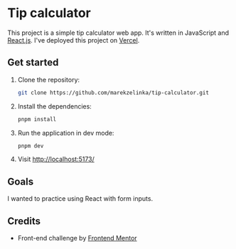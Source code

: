 # Tip calculator

This project is a simple tip calculator web app. It's written in JavaScript and [React.js](https://react.dev/). I've deployed this project on [Vercel](https://vercel.com/).

## Get started

1. Clone the repository:

   ```sh
   git clone https://github.com/marekzelinka/tip-calculator.git
   ```

2. Install the dependencies:

   ```sh
   pnpm install
   ```

3. Run the application in dev mode:

   ```sh
   pnpm dev
   ```

4. Visit [http://localhost:5173/](http://localhost:5173/)

## Goals

I wanted to practice using React with form inputs.

## Credits

- Front-end challenge by [Frontend Mentor](https://www.frontendmentor.io/challenges/splitter-ugJNGbJUX)
